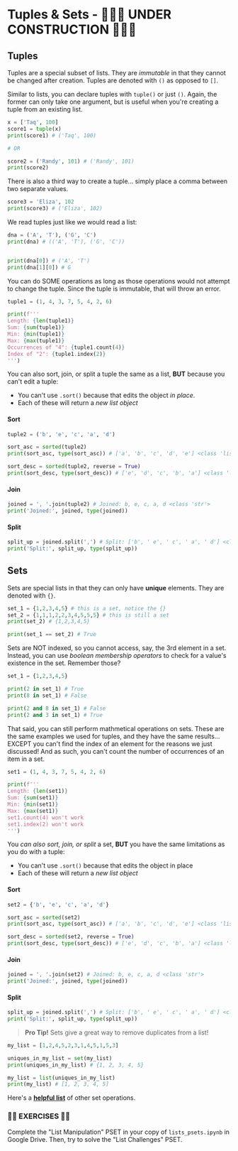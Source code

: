 # Tuples & Sets - 👷‍♀️🚧 UNDER CONSTRUCTION 🚧👷‍♀️

## Tuples

Tuples are a special subset of lists. They are *immutable* in that they cannot be changed after creation. Tuples are denoted with `()` as opposed to `[]`.

Similar to lists, you can declare tuples with `tuple()` or just `()`. Again, the former can only take one argument, but is useful when you're creating a tuple from an existing list.

```python
x = ['Taq', 100]
score1 = tuple(x)
print(score1) # ('Taq', 100) 

# OR

score2 = ('Randy', 101) # ('Randy', 101)
print(score2)
```
There is also a third way to create a tuple... simply place a comma between two separate values.

```python
score3 = 'Eliza', 102
print(score3) # ('Eliza', 102)
```

We read tuples just like we would read a list:

```python
dna = ('A', 'T'), ('G', 'C')
print(dna) # (('A', 'T'), ('G', 'C'))


print(dna[0]) # ('A', 'T')
print(dna[1][0]) # G
```

You can do SOME operations as long as those operations would not attempt to change the tuple. Since the tuple is immutable, that will throw an error. 

```python
tuple1 = (1, 4, 3, 7, 5, 4, 2, 6)

print(f'''
Length: {len(tuple1)}
Sum: {sum(tuple1)}
Min: {min(tuple1)}
Max: {max(tuple1)}
Occurrences of "4": {tuple1.count(4)}
Index of "2": {tuple1.index(2)}
''')
```
You can also sort, join, or split a tuple the same as a list, **BUT** because you can't edit a tuple:
* You can't use `.sort()` because that edits the object *in place*.
* Each of these will return a *new list object*

#### Sort 

```python
tuple2 = ('b', 'e', 'c', 'a', 'd')

sort_asc = sorted(tuple2)
print(sort_asc, type(sort_asc)) # ['a', 'b', 'c', 'd', 'e'] <class 'list'>

sort_desc = sorted(tuple2, reverse = True)
print(sort_desc, type(sort_desc)) # ['e', 'd', 'c', 'b', 'a'] <class 'list'>
```
#### Join

```python
joined = ', '.join(tuple2) # Joined: b, e, c, a, d <class 'str'>
print('Joined:', joined, type(joined))
```
#### Split

```python
split_up = joined.split(',') # Split: ['b', ' e', ' c', ' a', ' d'] <class 'list'>
print('Split:', split_up, type(split_up))
```

## Sets

Sets are special lists in that they can only have **unique** elements. They are denoted with `{}`.

```python
set_1 = {1,2,3,4,5} # this is a set, notice the {}
set_2 = {1,1,1,2,2,3,4,5,5,5} # this is still a set
print(set_2) # {1,2,3,4,5}

print(set_1 == set_2) # True
```
Sets are NOT indexed, so you cannot access, say, the 3rd element in a set. Instead, you can use *boolean membership operators* to check for a value's existence in the set. Remember those?

```python
set_1 = {1,2,3,4,5}

print(2 in set_1) # True
print(8 in set_1) # False

print(2 and 8 in set_1) # False
print(2 and 3 in set_1) # True
```

That said, you can still perform mathmetical operations on sets. These are the same examples we used for tuples, and they have the same results... EXCEPT you can't find the index of an element for the reasons we just discussed! And as such, you can't count the number of occurrences of an item in a set.

```python
set1 = (1, 4, 3, 7, 5, 4, 2, 6)

print(f'''
Length: {len(set1)}
Sum: {sum(set1)}
Min: {min(set1)}
Max: {max(set1)}
set1.count(4) won't work
set1.index(2) won't work
''')
```

You *can also sort, join, or split* a set, **BUT** you have the same limitations as you do with a tuple:
* You can't use `.sort()` because that edits the object in place
* Each of these will return a *new list object*

#### Sort

```python
set2 = {'b', 'e', 'c', 'a', 'd'}

sort_asc = sorted(set2)
print(sort_asc, type(sort_asc)) # ['a', 'b', 'c', 'd', 'e'] <class 'list'>

sort_desc = sorted(set2, reverse = True)
print(sort_desc, type(sort_desc)) # ['e', 'd', 'c', 'b', 'a'] <class 'list'>
```
#### Join

```python
joined = ', '.join(set2) # Joined: b, e, c, a, d <class 'str'>
print('Joined:', joined, type(joined))
```
#### Split

```python
split_up = joined.split(',') # Split: ['b', ' e', ' c', ' a', ' d'] <class 'list'>
print('Split:', split_up, type(split_up))
```
>**Pro Tip!**
>Sets give a great way to remove duplicates from a list!

```python
my_list = [1,2,4,5,2,3,1,4,5,1,5,3]

uniques_in_my_list = set(my_list)
print(uniques_in_my_list) # {1, 2, 3, 4, 5}

my_list = list(uniques_in_my_list)
print(my_list) # [1, 2, 3, 4, 5]
```

Here's a **[helpful list](https://snakify.org/en/lessons/sets/#section_4)** of other set operations.

### 🏋️‍♀️ **EXERCISES** 🏋️‍♀️ 

Complete the "List Manipulation" PSET in your copy of `lists_psets.ipynb` in Google Drive. Then, try to solve the "List Challenges" PSET.